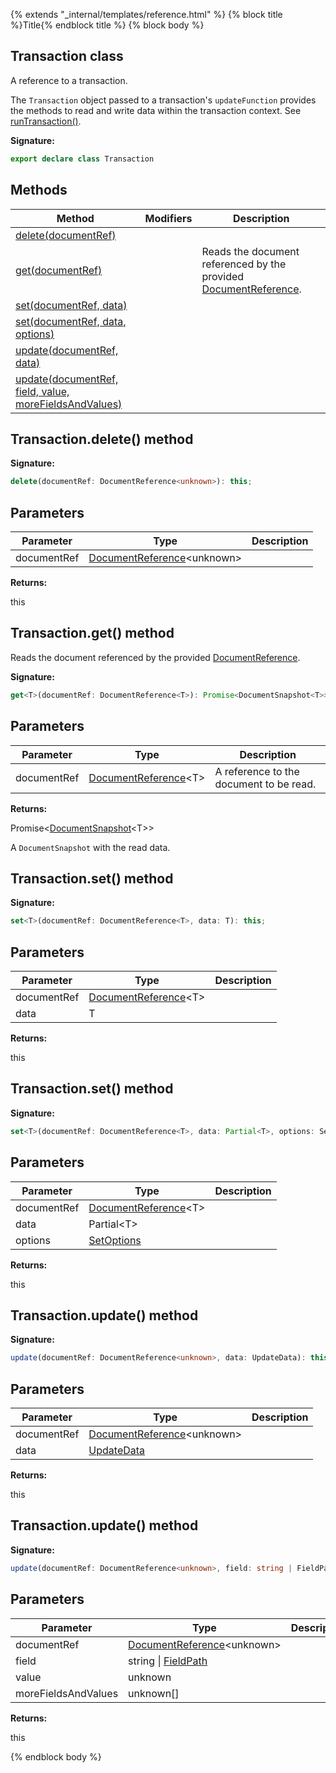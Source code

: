 {% extends "_internal/templates/reference.html" %}
{% block title %}Title{% endblock title %}
{% block body %}

## Transaction class

A reference to a transaction.

The `Transaction` object passed to a transaction's `updateFunction` provides the methods to read and write data within the transaction context. See [runTransaction()](./firestore_.md#runtransaction_function)<!-- -->.

<b>Signature:</b>

```typescript
export declare class Transaction 
```

## Methods

|  Method | Modifiers | Description |
|  --- | --- | --- |
|  [delete(documentRef)](./firestore_.transaction.md#transactiondelete_method) |  |  |
|  [get(documentRef)](./firestore_.transaction.md#transactionget_method) |  | Reads the document referenced by the provided [DocumentReference](./firestore_.documentreference.md#documentreference_class)<!-- -->. |
|  [set(documentRef, data)](./firestore_.transaction.md#transactionset_method) |  |  |
|  [set(documentRef, data, options)](./firestore_.transaction.md#transactionset_method) |  |  |
|  [update(documentRef, data)](./firestore_.transaction.md#transactionupdate_method) |  |  |
|  [update(documentRef, field, value, moreFieldsAndValues)](./firestore_.transaction.md#transactionupdate_method) |  |  |

## Transaction.delete() method

<b>Signature:</b>

```typescript
delete(documentRef: DocumentReference<unknown>): this;
```

## Parameters

|  Parameter | Type | Description |
|  --- | --- | --- |
|  documentRef | [DocumentReference](./firestore_.documentreference.md#documentreference_class)<!-- -->&lt;unknown&gt; |  |

<b>Returns:</b>

this

## Transaction.get() method

Reads the document referenced by the provided [DocumentReference](./firestore_.documentreference.md#documentreference_class)<!-- -->.

<b>Signature:</b>

```typescript
get<T>(documentRef: DocumentReference<T>): Promise<DocumentSnapshot<T>>;
```

## Parameters

|  Parameter | Type | Description |
|  --- | --- | --- |
|  documentRef | [DocumentReference](./firestore_.documentreference.md#documentreference_class)<!-- -->&lt;T&gt; | A reference to the document to be read. |

<b>Returns:</b>

Promise&lt;[DocumentSnapshot](./firestore_.documentsnapshot.md#documentsnapshot_class)<!-- -->&lt;T&gt;&gt;

A `DocumentSnapshot` with the read data.

## Transaction.set() method

<b>Signature:</b>

```typescript
set<T>(documentRef: DocumentReference<T>, data: T): this;
```

## Parameters

|  Parameter | Type | Description |
|  --- | --- | --- |
|  documentRef | [DocumentReference](./firestore_.documentreference.md#documentreference_class)<!-- -->&lt;T&gt; |  |
|  data | T |  |

<b>Returns:</b>

this

## Transaction.set() method

<b>Signature:</b>

```typescript
set<T>(documentRef: DocumentReference<T>, data: Partial<T>, options: SetOptions): this;
```

## Parameters

|  Parameter | Type | Description |
|  --- | --- | --- |
|  documentRef | [DocumentReference](./firestore_.documentreference.md#documentreference_class)<!-- -->&lt;T&gt; |  |
|  data | Partial&lt;T&gt; |  |
|  options | [SetOptions](./firestore_.md#setoptions_type) |  |

<b>Returns:</b>

this

## Transaction.update() method

<b>Signature:</b>

```typescript
update(documentRef: DocumentReference<unknown>, data: UpdateData): this;
```

## Parameters

|  Parameter | Type | Description |
|  --- | --- | --- |
|  documentRef | [DocumentReference](./firestore_.documentreference.md#documentreference_class)<!-- -->&lt;unknown&gt; |  |
|  data | [UpdateData](./firestore_.updatedata.md#updatedata_interface) |  |

<b>Returns:</b>

this

## Transaction.update() method

<b>Signature:</b>

```typescript
update(documentRef: DocumentReference<unknown>, field: string | FieldPath, value: unknown, ...moreFieldsAndValues: unknown[]): this;
```

## Parameters

|  Parameter | Type | Description |
|  --- | --- | --- |
|  documentRef | [DocumentReference](./firestore_.documentreference.md#documentreference_class)<!-- -->&lt;unknown&gt; |  |
|  field | string \| [FieldPath](./firestore_.fieldpath.md#fieldpath_class) |  |
|  value | unknown |  |
|  moreFieldsAndValues | unknown\[\] |  |

<b>Returns:</b>

this

{% endblock body %}
